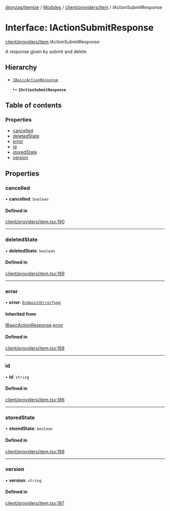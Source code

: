 [@onzag/itemize](../README.md) / [Modules](../modules.md) / [client/providers/item](../modules/client_providers_item.md) / IActionSubmitResponse

# Interface: IActionSubmitResponse

[client/providers/item](../modules/client_providers_item.md).IActionSubmitResponse

A response given by submit and delete

## Hierarchy

- [`IBasicActionResponse`](client_providers_item.IBasicActionResponse.md)

  ↳ **`IActionSubmitResponse`**

## Table of contents

### Properties

- [cancelled](client_providers_item.IActionSubmitResponse.md#cancelled)
- [deletedState](client_providers_item.IActionSubmitResponse.md#deletedstate)
- [error](client_providers_item.IActionSubmitResponse.md#error)
- [id](client_providers_item.IActionSubmitResponse.md#id)
- [storedState](client_providers_item.IActionSubmitResponse.md#storedstate)
- [version](client_providers_item.IActionSubmitResponse.md#version)

## Properties

### cancelled

• **cancelled**: `boolean`

#### Defined in

[client/providers/item.tsx:190](https://github.com/onzag/itemize/blob/a24376ed/client/providers/item.tsx#L190)

___

### deletedState

• **deletedState**: `boolean`

#### Defined in

[client/providers/item.tsx:189](https://github.com/onzag/itemize/blob/a24376ed/client/providers/item.tsx#L189)

___

### error

• **error**: [`EndpointErrorType`](../modules/base_errors.md#endpointerrortype)

#### Inherited from

[IBasicActionResponse](client_providers_item.IBasicActionResponse.md).[error](client_providers_item.IBasicActionResponse.md#error)

#### Defined in

[client/providers/item.tsx:168](https://github.com/onzag/itemize/blob/a24376ed/client/providers/item.tsx#L168)

___

### id

• **id**: `string`

#### Defined in

[client/providers/item.tsx:186](https://github.com/onzag/itemize/blob/a24376ed/client/providers/item.tsx#L186)

___

### storedState

• **storedState**: `boolean`

#### Defined in

[client/providers/item.tsx:188](https://github.com/onzag/itemize/blob/a24376ed/client/providers/item.tsx#L188)

___

### version

• **version**: `string`

#### Defined in

[client/providers/item.tsx:187](https://github.com/onzag/itemize/blob/a24376ed/client/providers/item.tsx#L187)

